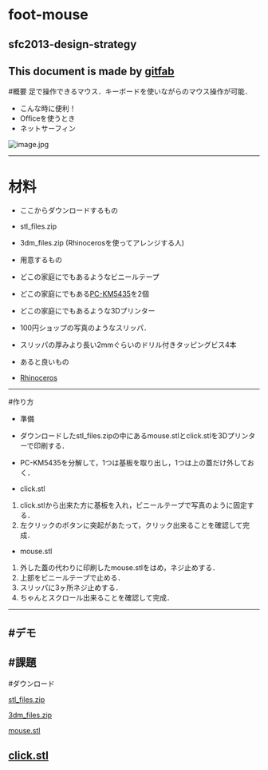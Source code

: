 # foot-mouse
## sfc2013-design-strategy
This document is made by [gitfab](http://gitfab.org)
---
#概要
足で操作できるマウス．キーボードを使いながらのマウス操作が可能．

- こんな時に便利！
 - Officeを使うとき
 - ネットサーフィン

![image.jpg](https://raw.github.com/malt03/foot-mouse/master/gitfab/resources/image.jpg)

---
# 材料

- ここからダウンロードするもの
 - stl_files.zip
 - 3dm_files.zip (Rhinocerosを使ってアレンジする人)

- 用意するもの
 - どこの家庭にでもあるようなビニールテープ
 - どこの家庭にでもある[PC-KM5435](https://www.google.co.jp/search?q=pc-km5435)を2個
 - どこの家庭にでもあるような3Dプリンター
 - 100円ショップの写真のようなスリッパ．
 - スリッパの厚みより長い2mmぐらいのドリル付きタッピングビス4本

- あると良いもの
 - [Rhinoceros](http://www.rhino3d.co.jp/)
---
#作り方
- 準備
 - ダウンロードしたstl_files.zipの中にあるmouse.stlとclick.stlを3Dプリンターで印刷する．
 - PC-KM5435を分解して，1つは基板を取り出し，1つは上の蓋だけ外しておく．

- click.stl
 1. click.stlから出来た方に基板を入れ，ビニールテープで写真のように固定する．
 2. 左クリックのボタンに突起があたって，クリック出来ることを確認して完成．

- mouse.stl
 1. 外した蓋の代わりに印刷したmouse.stlをはめ，ネジ止めする．
 2. 上部をビニールテープで止める．
 3. スリッパに3ヶ所ネジ止めする． 
 4. ちゃんとスクロール出来ることを確認して完成．
---
#デモ
---
#課題
---
#ダウンロード

[stl_files.zip](https://raw.github.com/malt03/foot-mouse/master/gitfab/resources/stl_files.zip)

[3dm_files.zip](https://raw.github.com/malt03/foot-mouse/master/gitfab/resources/3dm_files.zip)

[mouse.stl](https://raw.github.com/malt03/foot-mouse/master/gitfab/resources/mouse.stl)

[click.stl](https://raw.github.com/malt03/foot-mouse/master/gitfab/resources/click.stl)
---
